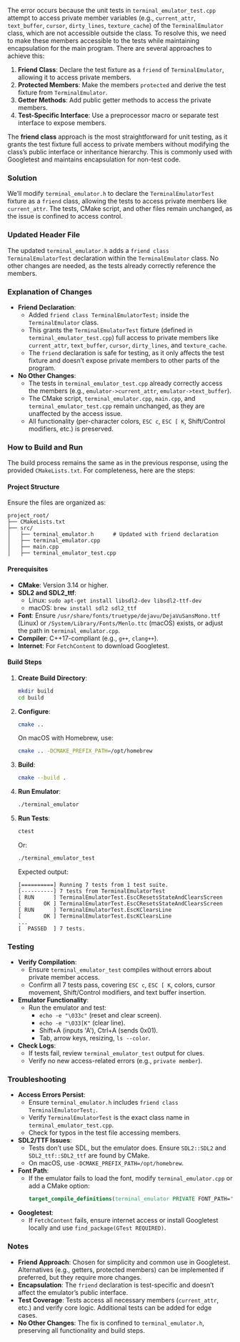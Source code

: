 The error occurs because the unit tests in `terminal_emulator_test.cpp` attempt to access private member variables (e.g., `current_attr`, `text_buffer`, `cursor`, `dirty_lines`, `texture_cache`) of the `TerminalEmulator` class, which are not accessible outside the class. To resolve this, we need to make these members accessible to the tests while maintaining encapsulation for the main program. There are several approaches to achieve this:

1. **Friend Class**: Declare the test fixture as a `friend` of `TerminalEmulator`, allowing it to access private members.
2. **Protected Members**: Make the members `protected` and derive the test fixture from `TerminalEmulator`.
3. **Getter Methods**: Add public getter methods to access the private members.
4. **Test-Specific Interface**: Use a preprocessor macro or separate test interface to expose members.

The **friend class** approach is the most straightforward for unit testing, as it grants the test fixture full access to private members without modifying the class’s public interface or inheritance hierarchy. This is commonly used with Googletest and maintains encapsulation for non-test code.

### Solution
We’ll modify `terminal_emulator.h` to declare the `TerminalEmulatorTest` fixture as a `friend` class, allowing the tests to access private members like `current_attr`. The tests, CMake script, and other files remain unchanged, as the issue is confined to access control.

### Updated Header File
The updated `terminal_emulator.h` adds a `friend class TerminalEmulatorTest` declaration within the `TerminalEmulator` class. No other changes are needed, as the tests already correctly reference the members.

### Explanation of Changes
- **Friend Declaration**:
  - Added `friend class TerminalEmulatorTest;` inside the `TerminalEmulator` class.
  - This grants the `TerminalEmulatorTest` fixture (defined in `terminal_emulator_test.cpp`) full access to private members like `current_attr`, `text_buffer`, `cursor`, `dirty_lines`, and `texture_cache`.
  - The `friend` declaration is safe for testing, as it only affects the test fixture and doesn’t expose private members to other parts of the program.
- **No Other Changes**:
  - The tests in `terminal_emulator_test.cpp` already correctly access the members (e.g., `emulator->current_attr`, `emulator->text_buffer`).
  - The CMake script, `terminal_emulator.cpp`, `main.cpp`, and `terminal_emulator_test.cpp` remain unchanged, as they are unaffected by the access issue.
  - All functionality (per-character colors, `ESC c`, `ESC [ K`, Shift/Control modifiers, etc.) is preserved.

### How to Build and Run
The build process remains the same as in the previous response, using the provided `CMakeLists.txt`. For completeness, here are the steps:

#### Project Structure
Ensure the files are organized as:
```
project_root/
├── CMakeLists.txt
├── src/
│   ├── terminal_emulator.h      # Updated with friend declaration
│   ├── terminal_emulator.cpp
│   ├── main.cpp
│   ├── terminal_emulator_test.cpp
```

#### Prerequisites
- **CMake**: Version 3.14 or higher.
- **SDL2 and SDL2_ttf**:
  - Linux: `sudo apt-get install libsdl2-dev libsdl2-ttf-dev`
  - macOS: `brew install sdl2 sdl2_ttf`
- **Font**: Ensure `/usr/share/fonts/truetype/dejavu/DejaVuSansMono.ttf` (Linux) or `/System/Library/Fonts/Menlo.ttc` (macOS) exists, or adjust the path in `terminal_emulator.cpp`.
- **Compiler**: C++17-compliant (e.g., `g++`, `clang++`).
- **Internet**: For `FetchContent` to download Googletest.

#### Build Steps
1. **Create Build Directory**:
   ```bash
   mkdir build
   cd build
   ```

2. **Configure**:
   ```bash
   cmake ..
   ```
   On macOS with Homebrew, use:
   ```bash
   cmake .. -DCMAKE_PREFIX_PATH=/opt/homebrew
   ```

3. **Build**:
   ```bash
   cmake --build .
   ```

4. **Run Emulator**:
   ```bash
   ./terminal_emulator
   ```

5. **Run Tests**:
   ```bash
   ctest
   ```
   Or:
   ```bash
   ./terminal_emulator_test
   ```
   Expected output:
   ```
   [==========] Running 7 tests from 1 test suite.
   [----------] 7 tests from TerminalEmulatorTest
   [ RUN      ] TerminalEmulatorTest.EscCResetsStateAndClearsScreen
   [       OK ] TerminalEmulatorTest.EscCResetsStateAndClearsScreen
   [ RUN      ] TerminalEmulatorTest.EscKClearsLine
   [       OK ] TerminalEmulatorTest.EscKClearsLine
   ...
   [  PASSED  ] 7 tests.
   ```

### Testing
- **Verify Compilation**:
  - Ensure `terminal_emulator_test` compiles without errors about private member access.
  - Confirm all 7 tests pass, covering `ESC c`, `ESC [ K`, colors, cursor movement, Shift/Control modifiers, and text buffer insertion.
- **Emulator Functionality**:
  - Run the emulator and test:
    - `echo -e "\033c"` (reset and clear screen).
    - `echo -e "\033[K"` (clear line).
    - Shift+A (inputs 'A'), Ctrl+A (sends 0x01).
    - Tab, arrow keys, resizing, `ls --color`.
- **Check Logs**:
  - If tests fail, review `terminal_emulator_test` output for clues.
  - Verify no new access-related errors (e.g., `private member`).

### Troubleshooting
- **Access Errors Persist**:
  - Ensure `terminal_emulator.h` includes `friend class TerminalEmulatorTest;`.
  - Verify `TerminalEmulatorTest` is the exact class name in `terminal_emulator_test.cpp`.
  - Check for typos in the test file accessing members.
- **SDL2/TTF Issues**:
  - Tests don’t use SDL, but the emulator does. Ensure `SDL2::SDL2` and `SDL2_ttf::SDL2_ttf` are found by CMake.
  - On macOS, use `-DCMAKE_PREFIX_PATH=/opt/homebrew`.
- **Font Path**:
  - If the emulator fails to load the font, modify `terminal_emulator.cpp` or add a CMake option:
    ```cmake
    target_compile_definitions(terminal_emulator PRIVATE FONT_PATH="/path/to/font.ttf")
    ```
- **Googletest**:
  - If `FetchContent` fails, ensure internet access or install Googletest locally and use `find_package(GTest REQUIRED)`.

### Notes
- **Friend Approach**: Chosen for simplicity and common use in Googletest. Alternatives (e.g., getters, protected members) can be implemented if preferred, but they require more changes.
- **Encapsulation**: The `friend` declaration is test-specific and doesn’t affect the emulator’s public interface.
- **Test Coverage**: Tests access all necessary members (`current_attr`, etc.) and verify core logic. Additional tests can be added for edge cases.
- **No Other Changes**: The fix is confined to `terminal_emulator.h`, preserving all functionality and build steps.
